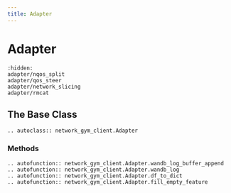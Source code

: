 ```yaml
---
title: Adapter
---
```


# Adapter

```{toctree}
:hidden:
adapter/nqos_split
adapter/qos_steer
adapter/network_slicing
adapter/rmcat

```

## The Base Class

```{eval-rst}
.. autoclass:: network_gym_client.Adapter
```

### Methods

```{eval-rst}
.. autofunction:: network_gym_client.Adapter.wandb_log_buffer_append
.. autofunction:: network_gym_client.Adapter.wandb_log
.. autofunction:: network_gym_client.Adapter.df_to_dict
.. autofunction:: network_gym_client.Adapter.fill_empty_feature
```
